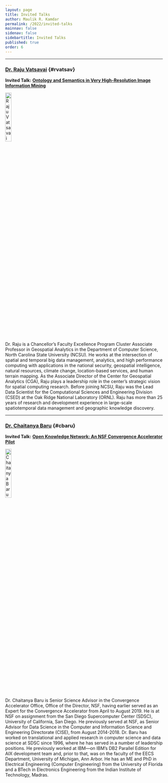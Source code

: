 ```yaml
---
layout: page
title: Invited Talks
author: Maulik R. Kamdar
permalink: /2022/invited-talks
mainnav: false
sidenav: false
sidebartitle: Invited Talks
published: true
order: 6
---
```


----------------------------------------------------------------

### [**Dr. Raju Vatsavai**](https://us2ts.org/2020/invited-talk-raju) {#rvatsav}

**Invited Talk:** [**Ontology and Semantics in Very High-Resolution Image Information Mining**](https://us2ts.org/2020/invited-talk-raju)

[<img src="https://us2ts.org/2020/images/rrvatsav.png" alt="Raju Vatsavai" width="20%">](https://www.csc.ncsu.edu/people/rrvatsav)

Dr. Raju is a Chancellor’s Faculty Excellence Program Cluster Associate Professor in Geospatial Analytics in the Department of Computer Science, North Carolina State University (NCSU). He works at the intersection of spatial and temporal big data management, analytics, and high performance computing with applications in the national security, geospatial intelligence, natural resources, climate change, location-based services, and human terrain mapping. As the Associate Director of the Center for Geospatial Analytics (CGA), Raju plays a leadership role in the center’s strategic vision for spatial computing research. Before joining NCSU, Raju was the Lead Data Scientist for the Computational Sciences and Engineering Division (CSED) at the Oak Ridge National Laboratory (ORNL). Raju has more than 25 years of research and development experience in large-scale spatiotemporal data management and geographic knowledge discovery.

----------------------------------------------------------------

### [**Dr. Chaitanya Baru**](https://us2ts.org/2020/invited-talk-baru) {#cbaru}

**Invited Talk:** [**Open Knowledge Network: An NSF Convergence Accelerator Pilot**](https://us2ts.org/2020/invited-talk-baru)

[<img src="https://us2ts.org/2020/images/chaitanya-baru.png" alt="Chaitanya Baru" width="20%">](https://acid.sdsc.edu/users/chaitan-baru)

Dr. Chaitanya Baru is Senior Science Advisor in the Convergence Accelerator Office, Office of the Director, NSF, having earlier served as an Expert for the Convergence Accelerator from April to August 2019. He is at NSF on assignment from the San Diego Supercomputer Center (SDSC), University of California, San Diego. He previously served at NSF, as Senior Advisor for Data Science in the Computer and Information Science and Engineering Directorate (CISE), from August 2014-2018. Dr. Baru has worked on translational and applied research in computer science and data science at SDSC since 1996, where he has served in a number of leadership positions. He previously worked at IBM—on IBM’s DB2 Parallel Edition for AIX development team and, prior to that, was on the faculty of the EECS Department, University of Michigan, Ann Arbor. He has an ME and PhD in Electrical Engineering (Computer Engineering) from the University of Florida and a BTech in Electronics Engineering from the Indian Institute of Technology, Madras.
